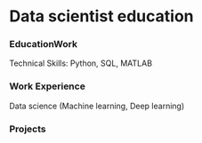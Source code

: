 # Data scientist education
### EducationWork 
Technical Skills: Python, SQL, MATLAB
### Work Experience
Data science (Machine learning, Deep learning) 
### Projects
